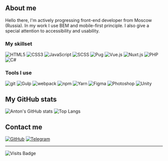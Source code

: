 ## About me

Hello there, I'm actively progressing front-end developer from Moscow (Russia). In my work I use BEM and mobile-first principle. I also give a special attention to accessibility and usability.

### My skillset

![HTML5](https://img.shields.io/badge/-HTML5-e34f26?style=flat&logo=html5&logoColor=fff)
![CSS3](https://img.shields.io/badge/-CSS3-1572b6?style=flat&logo=css3&logoColor=fff)
![JavaScript](https://img.shields.io/badge/-JavaScript-f7df1e?style=flat&logo=javascript&logoColor=fff)
![SCSS](https://img.shields.io/badge/-SCSS-c69?style=flat&logo=sass&logoColor=fff)
![Pug](https://img.shields.io/badge/-Pug-a86454?style=flat&logo=pug&logoColor=fff)
![Vue.js](https://img.shields.io/badge/-Vue.js-4fc08d?style=flat&logo=vue.js&logoColor=fff)
![Nuxt.js](https://img.shields.io/badge/-Nuxt.js-00dc82?style=flat&logo=nuxt.js&logoColor=fff)
![PHP](https://img.shields.io/badge/-PHP-777bb4?style=flat&logo=php&logoColor=fff)
![C#](https://img.shields.io/badge/-C%23-239120?style=flat&logo=csharp&logoColor=fff)

### Tools I use

![git](https://img.shields.io/badge/-git-f05032?style=flat&logo=git&logoColor=fff)
![Gulp](https://img.shields.io/badge/-Gulp-cf4647?style=flat&logo=gulp&logoColor=fff)
![webpack](https://img.shields.io/badge/-Webpack-8dd6f9?style=flat&logo=webpack&logoColor=fff)
![npm](https://img.shields.io/badge/-npm-cb3837?style=flat&logo=npm&logoColor=fff)
![Yarn](https://img.shields.io/badge/-Yarn-2c8ebb?style=flat&logo=yarn&logoColor=fff)
![Figma](https://img.shields.io/badge/-Figma-f24e1e?style=flat&logo=figma&logoColor=fff)
![Photoshop](https://img.shields.io/badge/-Photoshop-31a8ff?style=flat&logo=adobephotoshop&logoColor=fff)
![Unity](https://img.shields.io/badge/-Unity-000?style=flat&logo=unity&logoColor=fff)

## My GitHub stats

![Anton's GitHub stats](https://github-readme-stats.vercel.app/api?username=koshikishi&show_icons=true&count_private=true&title_color=ff652f&text_color=fff&icon_color=33d997&bg_color=272727&hide_border=true&border_radius=9)
![Top Langs](https://github-readme-stats.vercel.app/api/top-langs/?username=koshikishi&layout=compact&langs_count=6&title_color=ff652f&text_color=fff&bg_color=272727&hide_border=true&border_radius=9)

## Contact me

[![GitHub](https://img.shields.io/badge/-GitHub-181717?style=for-the-badge&logo=github&logoColor=fff)](https://github.com/koshikishi)
[![Telegram](https://img.shields.io/badge/-Telegram-26a5e4?style=for-the-badge&logo=telegram&logoColor=fff)](https://t.me/AntonNorthern)

---

![Visits Badge](https://badges.pufler.dev/visits/koshikishi/koshikishi)

<!--
**koshikishi/koshikishi** is a ✨ _special_ ✨ repository because its `README.md` (this file) appears on your GitHub profile.

![Anton's WakaTime stats](https://github-readme-stats.vercel.app/api/wakatime?username=koshikishi&layout=compact&langs_count=6&title_color=ff652f&text_color=fff&bg_color=272727&hide_border=true&border_radius=9)

Here are some ideas to get you started:

- 🔭 I’m currently working on ...
- 🌱 I’m currently learning ...
- 👯 I’m looking to collaborate on ...
- 🤔 I’m looking for help with ...
- 💬 Ask me about ...
- 📫 How to reach me: ...
- 😄 Pronouns: ...
- ⚡ Fun fact: ...
-->
